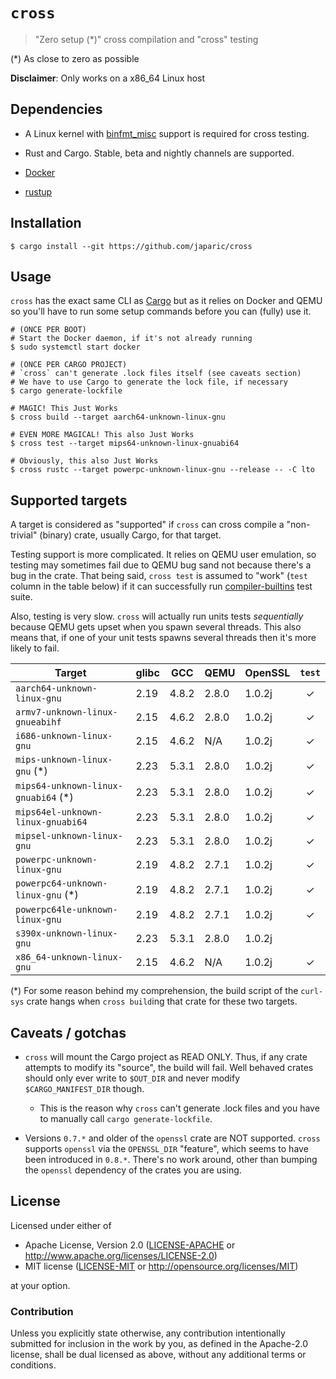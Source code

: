 # `cross`

> "Zero setup (\*)" cross compilation and "cross" testing

(\*) As close to zero as possible

**Disclaimer**: Only works on a x86_64 Linux host

## Dependencies

- A Linux kernel with [binfmt_misc] support is required for cross testing.

[binfmt_misc]: https://www.kernel.org/doc/Documentation/binfmt_misc.txt

- Rust and Cargo. Stable, beta and nightly channels are supported.

- [Docker](https://www.docker.com/)

- [rustup](https://rustup.rs/)

## Installation

```
$ cargo install --git https://github.com/japaric/cross
```

## Usage

`cross` has the exact same CLI as [Cargo](https://github.com/rust-lang/cargo)
but as it relies on Docker and QEMU so you'll have to run some setup commands
before you can (fully) use it.

```
# (ONCE PER BOOT)
# Start the Docker daemon, if it's not already running
$ sudo systemctl start docker

# (ONCE PER CARGO PROJECT)
# `cross` can't generate .lock files itself (see caveats section)
# We have to use Cargo to generate the lock file, if necessary
$ cargo generate-lockfile

# MAGIC! This Just Works
$ cross build --target aarch64-unknown-linux-gnu

# EVEN MORE MAGICAL! This also Just Works
$ cross test --target mips64-unknown-linux-gnuabi64

# Obviously, this also Just Works
$ cross rustc --target powerpc-unknown-linux-gnu --release -- -C lto
```

## Supported targets

A target is considered as "supported" if `cross` can cross compile a
"non-trivial" (binary) crate, usually Cargo, for that target.

Testing support is more complicated. It relies on QEMU user emulation, so
testing may sometimes fail due to QEMU bug sand not because there's a bug in the
crate. That being said, `cross test` is assumed to "work" (`test` column in the
table below) if it can successfully
run [compiler-builtins](https://github.com/rust-lang-nursery/compiler-builtins)
test suite.

Also, testing is very slow. `cross` will actually run units tests *sequentially*
because QEMU gets upset when you spawn several threads. This also means that, if
one of your unit tests spawns several threads then it's more likely to fail.

| Target                               | glibc | GCC   | QEMU  | OpenSSL | `test` |
|--------------------------------------|-------|-------|-------|---------|:------:|
| `aarch64-unknown-linux-gnu`          | 2.19  | 4.8.2 | 2.8.0 | 1.0.2j  |   ✓    |
| `armv7-unknown-linux-gnueabihf`      | 2.15  | 4.6.2 | 2.8.0 | 1.0.2j  |   ✓    |
| `i686-unknown-linux-gnu`             | 2.15  | 4.6.2 | N/A   | 1.0.2j  |   ✓    |
| `mips-unknown-linux-gnu` (\*)        | 2.23  | 5.3.1 | 2.8.0 | 1.0.2j  |   ✓    |
| `mips64-unknown-linux-gnuabi64` (\*) | 2.23  | 5.3.1 | 2.8.0 | 1.0.2j  |   ✓    |
| `mips64el-unknown-linux-gnuabi64`    | 2.23  | 5.3.1 | 2.8.0 | 1.0.2j  |   ✓    |
| `mipsel-unknown-linux-gnu`           | 2.23  | 5.3.1 | 2.8.0 | 1.0.2j  |   ✓    |
| `powerpc-unknown-linux-gnu`          | 2.19  | 4.8.2 | 2.7.1 | 1.0.2j  |   ✓    |
| `powerpc64-unknown-linux-gnu` (\*)   | 2.19  | 4.8.2 | 2.7.1 | 1.0.2j  |   ✓    |
| `powerpc64le-unknown-linux-gnu`      | 2.19  | 4.8.2 | 2.7.1 | 1.0.2j  |   ✓    |
| `s390x-unknown-linux-gnu`            | 2.23  | 5.3.1 | 2.8.0 | 1.0.2j  |        |
| `x86_64-unknown-linux-gnu`           | 2.15  | 4.6.2 | N/A   | 1.0.2j  |   ✓    |

(\*) For some reason behind my comprehension, the build script of the `curl-sys`
crate hangs when `cross build`ing that crate for these two targets.

## Caveats / gotchas

- `cross` will mount the Cargo project as READ ONLY. Thus, if any crate attempts
  to modify its "source", the build will fail. Well behaved crates should only
  ever write to `$OUT_DIR` and never modify `$CARGO_MANIFEST_DIR` though.
  - This is the reason why `cross` can't generate .lock files and you have to
    manually call `cargo generate-lockfile`.

- Versions `0.7.*` and older of the `openssl` crate are NOT supported. `cross`
  supports `openssl` via the `OPENSSL_DIR` "feature", which seems to have been
  introduced in `0.8.*`. There's no work around, other than bumping the
  `openssl` dependency of the crates you are using.

## License

Licensed under either of

- Apache License, Version 2.0 ([LICENSE-APACHE](LICENSE-APACHE) or
  http://www.apache.org/licenses/LICENSE-2.0)
- MIT license ([LICENSE-MIT](LICENSE-MIT) or http://opensource.org/licenses/MIT)

at your option.

### Contribution

Unless you explicitly state otherwise, any contribution intentionally submitted
for inclusion in the work by you, as defined in the Apache-2.0 license, shall be
dual licensed as above, without any additional terms or conditions.
